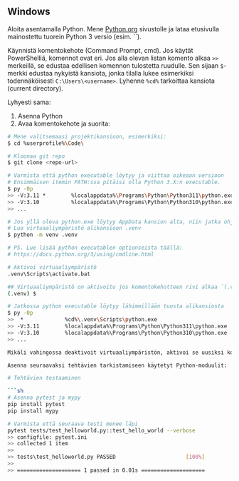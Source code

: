 ## Windows

Aloita asentamalla Python. Mene [Python.org](https://www.python.org/) sivustolle ja lataa etusivulla mainostettu tuorein Python 3 versio (esim. ``).

Käynnistä komentokehote (Command Prompt, cmd). Jos käytät PowerShelliä, komennot ovat eri. Jos alla olevan listan komento alkaa `>>` merkeillä, se edustaa edellisen komennon tulostetta ruudulle. Sen sijaan `$`-merkki edustaa nykyistä kansiota, jonka tilalla lukee esimerkiksi todennäköisesti `C:\Users\<username>`. Lyhenne `%cd%` tarkoittaa kansiota (current directory).

Lyhyesti sama:

1. Asenna Python
2. Avaa komentokehote ja suorita:

```bash
# Mene valitsemaasi projektikansioon, esimerkiksi:
$ cd %userprofile%\Code\

# Kloonaa git repo
$ git clone <repo-url>

# Varmista että python executable löytyy ja viittaa oikeaan versioon
# Ensimmäisen itemin PATH:ssa pitäisi olla Python 3.X:n executable.
$ py -0p
>> -V:3.11 *        %localappdata%\Programs\Python\Python311\python.exe
>> -V:3.10          %localappdata%\Programs\Python\Python310\python.exe
>> ...

# Jos yllä oleva python.exe löytyy AppData kansion alta, niin jatka ohjetta.
# Luo virtuaaliympäristö alikansioon .venv
$ python -m venv .venv

# PS. Lue lisää python executablen optionseista täällä:
# https://docs.python.org/3/using/cmdline.html

# Aktivoi virtuaaliympäristö
.venv\Scripts\activate.bat

## Virtuaaliympäristö on aktivoitu jos komentokehotteen rivi alkaa `(.venv)`-tekstillä.
(.venv) $ 

# Jatkossa python executable löytyy lähimmillään tuosta alikansiosta
$ py -0p
>>  *             %cd%\.venv\Scripts\python.exe
>> -V:3.11        %localappdata%\Programs\Python\Python311\python.exe
>> -V:3.10        %localappdata%\Programs\Python\Python310\python.exe
>> ...

Mikäli vahingossa deaktivoit virtuaaliympäristön, aktivoi se uusiksi komennolla `.venv\Scripts\activate.bat`. Sinun tulee ajaa tämä **aina** kun suljet ja käynnistät

Asenna seuraavaksi tehtävien tarkistamiseen käytetyt Python-moduulit:

# Tehtävien testaaminen

```sh
# Asenna pytest ja mypy
pip install pytest
pip install mypy

# Varmista että seuraava testi menee läpi
pytest tests/test_helloworld.py::test_hello_world --verbose
>> configfile: pytest.ini
>> collected 1 item
>> 
>> tests\test_helloworld.py PASSED                      [100%] 
>> 
>> ==================== 1 passed in 0.01s ====================
```